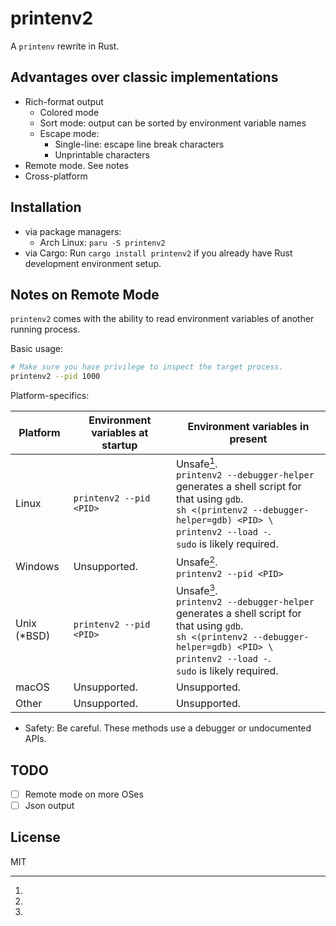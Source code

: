 printenv2
=========

A `printenv` rewrite in Rust.

Advantages over classic implementations
---------------------------------------
* Rich-format output
  * Colored mode
  * Sort mode: output can be sorted by environment variable names
  * Escape mode: 
    * Single-line: escape line break characters
    * Unprintable characters
* Remote mode. See notes
* Cross-platform

Installation
------------
* via package managers:
  * Arch Linux: `paru -S printenv2`
* via Cargo: Run `cargo install printenv2` if you already have Rust development environment setup.

Notes on Remote Mode
--------------------

`printenv2` comes with the ability to read environment variables of another running process.

Basic usage: 
```sh
# Make sure you have privilege to inspect the target process.
printenv2 --pid 1000
```

Platform-specifics:

| Platform    | Environment variables at startup | Environment variables in present                                                                                                                                                                          |
|-------------|----------------------------------|-----------------------------------------------------------------------------------------------------------------------------------------------------------------------------------------------------------|
| Linux       | `printenv2 --pid <PID>`          | Unsafe[^safety].<br/>`printenv2 --debugger-helper` generates a shell script for that using `gdb`.<br/>`sh <(printenv2 --debugger-helper=gdb) <PID> \  printenv2 --load -`.<br/>`sudo` is likely required. |
| Windows     | Unsupported.                     | Unsafe[^safety].<br/>`printenv2 --pid <PID>`                                                                                                                                                              |
| Unix (*BSD) | `printenv2 --pid <PID>`          | Unsafe[^safety].<br/>`printenv2 --debugger-helper` generates a shell script for that using `gdb`.<br/>`sh <(printenv2 --debugger-helper=gdb) <PID> \  printenv2 --load -`.<br/>`sudo` is likely required. |
| macOS       | Unsupported.                     | Unsupported.                                                                                                                                                                                              |
| Other       | Unsupported.                     | Unsupported.                                                                                                                                                                                              |

[^safety]:
* Safety: Be careful. These methods use a debugger or undocumented APIs.

TODO
----
- [ ] Remote mode on more OSes
- [ ] Json output

License
-------

MIT
